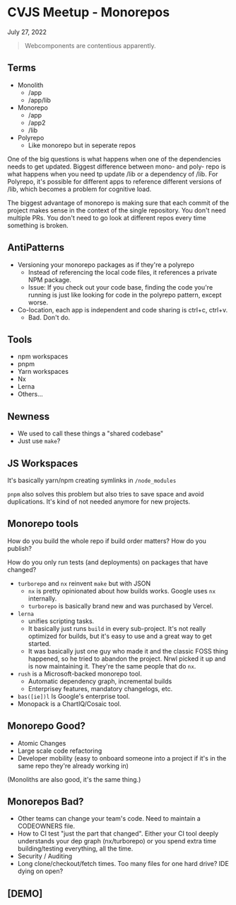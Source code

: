 # CVJS Meetup - Monorepos

July 27, 2022

> Webcomponents are contentious apparently.

## Terms

- Monolith
	- /app
	- /app/lib
- Monorepo
	- /app
	- /app2
	- /lib
- Polyrepo
	- Like monorepo but in seperate repos

One of the big questions is what happens when one of the dependencies needs to get updated. Biggest difference between mono- and poly- repo is what happens when you need tp update /lib or a dependency of /lib. For Polyrepo, it's possible for different apps to reference different versions of /lib, which becomes a problem for cognitive load.

The biggest advantage of monorepo is making sure that each commit of the project makes sense in the context of the single repository. You don't need multiple PRs. You don't need to go look at different repos every time something is broken.

## AntiPatterns
- Versioning your monorepo packages as if they're a polyrepo
	- Instead of referencing the local code files, it references a private NPM package.
	- Issue: If you check out your code base, finding the code you're running is just like looking for code in the polyrepo pattern, except worse.
- Co-location, each app is independent and code sharing is ctrl+c, ctrl+v.
	- Bad. Don't do.

## Tools
- npm workspaces
- pnpm
- Yarn workspaces
- Nx
- Lerna
- Others...

## Newness

- We used to call these things a "shared codebase"
- Just use `make`?

## JS Workspaces

It's basically yarn/npm creating symlinks in `/node_modules`

`pnpm` also solves this problem but also tries to save space and avoid duplications. It's kind of not needed anymore for new projects.

## Monorepo tools

How do you build the whole repo if build order matters? How do you publish?

How do you only run tests (and deployments) on packages that have changed?

- `turborepo` and `nx` reinvent `make` but with JSON
	- `nx` is pretty opinionated about how builds works. Google uses `nx` internally.
	- `turborepo` is basically brand new and was purchased by Vercel.
- `lerna`
	- unifies scripting tasks.
	- It basically just runs `build` in every sub-project. It's not really optimized for builds, but it's easy to use and a great way to get started.
	- It was basically just one guy who made it and the classic FOSS thing happened, so he tried to abandon the project. Nrwl picked it up and is now maintaining it. They're the same people that do `nx`.
- `rush` is a Microsoft-backed monorepo tool.
	- Automatic dependency graph, incremental builds
	- Enterprisey features, mandatory changelogs,  etc.
- `bas([ie])l` Is Google's enterprise tool.
- Monopack is a ChartIQ/Cosaic tool.

## Monorepo Good?

- Atomic Changes
- Large scale code refactoring
- Developer mobility (easy to onboard someone into a project if it's in the same repo they're already working in)

(Monoliths are also good, it's the same thing.)

## Monorepos Bad?

- Other teams can change your team's code. Need to maintain a CODEOWNERS file.
- How to CI test "just the part that changed". Either your CI tool deeply understands your dep graph (nx/turborepo) or you spend extra time building/testing everything, all the time.
- Security / Auditing
- Long clone/checkout/fetch times. Too many files for one hard drive? IDE dying on open?

## \[DEMO\]
